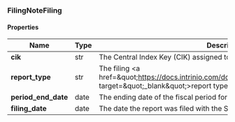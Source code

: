 

[//]: # (CLASS:FilingNoteFiling)

[//]: # (KIND:object)

### FilingNoteFiling

#### Properties

[//]: # (START_DEFINITION)

Name | Type | Description
------------ | ------------- | -------------
**cik** | str | The Central Index Key (CIK) assigned to the company &nbsp;
**report_type** | str | The filing &lt;a href&#x3D;\&quot;https://docs.intrinio.com/documentation/sec_filing_report_types\&quot; target&#x3D;\&quot;_blank\&quot;&gt;report type&lt;/a&gt; &nbsp;
**period_end_date** | date | The ending date of the fiscal period for the filing &nbsp;
**filing_date** | date | The date the report was filed with the SEC &nbsp;

[//]: # (END_DEFINITION)



